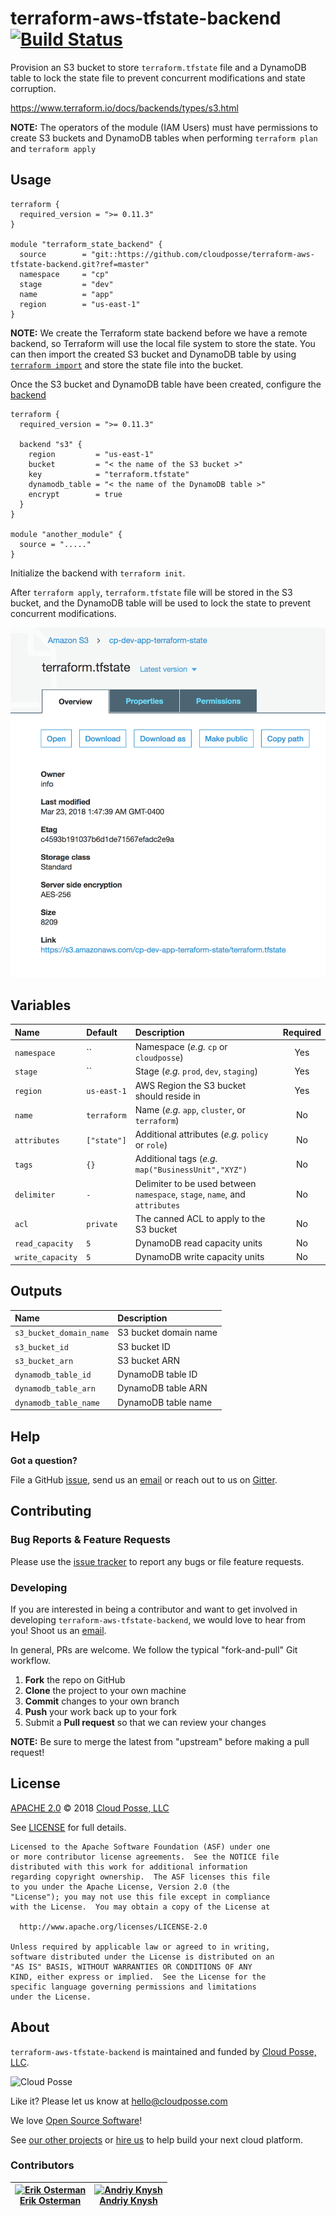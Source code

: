 # terraform-aws-tfstate-backend [![Build Status](https://travis-ci.org/cloudposse/terraform-aws-tfstate-backend.svg?branch=master)](https://travis-ci.org/cloudposse/terraform-aws-tfstate-backend)

Provision an S3 bucket to store `terraform.tfstate` file and a DynamoDB table to lock the state file to prevent concurrent modifications and state corruption.

https://www.terraform.io/docs/backends/types/s3.html


__NOTE:__ The operators of the module (IAM Users) must have permissions to create S3 buckets and DynamoDB tables when performing `terraform plan` and `terraform apply`


## Usage

```hcl
terraform {
  required_version = ">= 0.11.3"
}

module "terraform_state_backend" {
  source        = "git::https://github.com/cloudposse/terraform-aws-tfstate-backend.git?ref=master"
  namespace     = "cp"
  stage         = "dev"
  name          = "app"
  region        = "us-east-1"
}
```

__NOTE:__ We create the Terraform state backend before we have a remote backend, so Terraform will use the local file system to store the state.
You can then import the created S3 bucket and DynamoDB table by using [`terraform import`](https://www.terraform.io/docs/import/index.html) and store the state file into the bucket.

Once the S3 bucket and DynamoDB table have been created, configure the [backend](https://www.terraform.io/docs/backends/types/s3.html)

```hcl
terraform {
  required_version = ">= 0.11.3"
  
  backend "s3" {
    region         = "us-east-1"
    bucket         = "< the name of the S3 bucket >"
    key            = "terraform.tfstate"
    dynamodb_table = "< the name of the DynamoDB table >"
    encrypt        = true
  }
}

module "another_module" {
  source = "....."
}
```

Initialize the backend with `terraform init`.

After `terraform apply`, `terraform.tfstate` file will be stored in the S3 bucket, 
and the DynamoDB table will be used to lock the state to prevent concurrent modifications.


![s3-bucket-with-terraform-state](images/s3-bucket-with-terraform-state.png)


## Variables

|  Name                    |  Default     |  Description                                                                      | Required |
|:-------------------------|:-------------|:----------------------------------------------------------------------------------|:--------:|
| `namespace`              | ``           | Namespace (_e.g._ `cp` or `cloudposse`)                                           | Yes      |
| `stage`                  | ``           | Stage (_e.g._ `prod`, `dev`, `staging`)                                           | Yes      |
| `region`                 | `us-east-1`  | AWS Region the S3 bucket should reside in                                         | Yes      |
| `name`                   | `terraform`  | Name  (_e.g._ `app`, `cluster`, or `terraform`)                                   | No       |
| `attributes`             | `["state"]`  | Additional attributes (_e.g._ `policy` or `role`)                                 | No       |
| `tags`                   | `{}`         | Additional tags  (_e.g._ `map("BusinessUnit","XYZ")`                              | No       |
| `delimiter`              | `-`          | Delimiter to be used between `namespace`, `stage`, `name`, and `attributes`       | No       |
| `acl`                    | `private`    | The canned ACL to apply to the S3 bucket                                          | No       |
| `read_capacity`          | `5`          | DynamoDB read capacity units                                                      | No       |
| `write_capacity`         | `5`          | DynamoDB write capacity units                                                     | No       |


## Outputs

| Name                     | Description                  |
|:-------------------------|:-----------------------------|
| `s3_bucket_domain_name`  | S3 bucket domain name        |
| `s3_bucket_id`           | S3 bucket ID                 |
| `s3_bucket_arn`          | S3 bucket ARN                |
| `dynamodb_table_id`      | DynamoDB table ID            |
| `dynamodb_table_arn`     | DynamoDB table ARN           |
| `dynamodb_table_name`    | DynamoDB table name          |


## Help

**Got a question?**

File a GitHub [issue](https://github.com/cloudposse/terraform-aws-tfstate-backend/issues), send us an [email](mailto:hello@cloudposse.com) or reach out to us on [Gitter](https://gitter.im/cloudposse/).


## Contributing

### Bug Reports & Feature Requests

Please use the [issue tracker](https://github.com/cloudposse/terraform-aws-tfstate-backend/issues) to report any bugs or file feature requests.

### Developing

If you are interested in being a contributor and want to get involved in developing `terraform-aws-tfstate-backend`, we would love to hear from you! Shoot us an [email](mailto:hello@cloudposse.com).

In general, PRs are welcome. We follow the typical "fork-and-pull" Git workflow.

 1. **Fork** the repo on GitHub
 2. **Clone** the project to your own machine
 3. **Commit** changes to your own branch
 4. **Push** your work back up to your fork
 5. Submit a **Pull request** so that we can review your changes

**NOTE:** Be sure to merge the latest from "upstream" before making a pull request!


## License

[APACHE 2.0](LICENSE) © 2018 [Cloud Posse, LLC](https://cloudposse.com)

See [LICENSE](LICENSE) for full details.

    Licensed to the Apache Software Foundation (ASF) under one
    or more contributor license agreements.  See the NOTICE file
    distributed with this work for additional information
    regarding copyright ownership.  The ASF licenses this file
    to you under the Apache License, Version 2.0 (the
    "License"); you may not use this file except in compliance
    with the License.  You may obtain a copy of the License at

      http://www.apache.org/licenses/LICENSE-2.0

    Unless required by applicable law or agreed to in writing,
    software distributed under the License is distributed on an
    "AS IS" BASIS, WITHOUT WARRANTIES OR CONDITIONS OF ANY
    KIND, either express or implied.  See the License for the
    specific language governing permissions and limitations
    under the License.


## About

`terraform-aws-tfstate-backend` is maintained and funded by [Cloud Posse, LLC][website].

![Cloud Posse](https://cloudposse.com/logo-300x69.png)


Like it? Please let us know at <hello@cloudposse.com>

We love [Open Source Software](https://github.com/cloudposse/)!

See [our other projects][community]
or [hire us][hire] to help build your next cloud platform.

  [website]: https://cloudposse.com/
  [community]: https://github.com/cloudposse/
  [hire]: https://cloudposse.com/contact/


### Contributors

| [![Erik Osterman][erik_img]][erik_web]<br/>[Erik Osterman][erik_web] | [![Andriy Knysh][andriy_img]][andriy_web]<br/>[Andriy Knysh][andriy_web] |
|-------------------------------------------------------|------------------------------------------------------------------|

  [erik_img]: http://s.gravatar.com/avatar/88c480d4f73b813904e00a5695a454cb?s=144
  [erik_web]: https://github.com/osterman/
  [andriy_img]: https://avatars0.githubusercontent.com/u/7356997?v=4&u=ed9ce1c9151d552d985bdf5546772e14ef7ab617&s=144
  [andriy_web]: https://github.com/aknysh/

